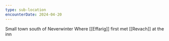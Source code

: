```yaml
---
type: sub-location
encounterDate: 2024-04-20
---
```

Small town south of Neverwinter
Where [[Effarig]] first met [[Revach]] at the inn